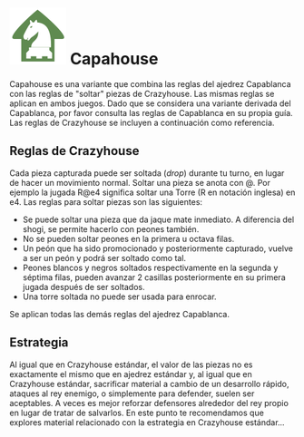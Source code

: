 # ![Capahouse](https://github.com/gbtami/pychess-variants/blob/master/static/icons/CHouse.svg) Capahouse

Capahouse es una variante que combina las reglas del ajedrez Capablanca con las reglas de "soltar" piezas de Crazyhouse. Las mismas reglas se aplican en ambos juegos. Dado que se considera una variante derivada del Capablanca, por favor consulta las reglas de Capablanca en su propia guía. Las reglas de Crazyhouse se incluyen a continuación como referencia.

## Reglas de Crazyhouse

Cada pieza capturada puede ser soltada (*drop*) durante tu turno, en lugar de hacer un movimiento normal. Soltar una pieza se anota con @. Por ejemplo la jugada R@e4 significa soltar una Torre (R en notación inglesa) en e4. Las reglas para soltar piezas son las siguientes:

* Se puede soltar una pieza que da jaque mate inmediato. A diferencia del shogi, se permite hacerlo con peones también.
* No se pueden soltar peones en la primera u octava filas.
* Un peón que ha sido promocionado y posteriormente capturado, vuelve a ser un peón y podrá ser soltado como tal.
* Peones blancos y negros soltados respectivamente en la segunda y séptima filas, pueden avanzar 2 casillas posteriormente en su primera jugada después de ser soltados.
* Una torre soltada no puede ser usada para enrocar.

Se aplican todas las demás reglas del ajedrez Capablanca.

## Estrategia

Al igual que en Crazyhouse estándar, el valor de las piezas no es exactamente el mismo que en ajedrez estándar y, al igual que en Crazyhouse estándar, sacrificar material a cambio de un desarrollo rápido, ataques al rey enemigo, o simplemente para defender, suelen ser aceptables. A veces es mejor reforzar defensores alrededor del rey propio en lugar de tratar de salvarlos. En este punto te recomendamos que explores material relacionado con la estrategia en Crazyhouse estándar...
